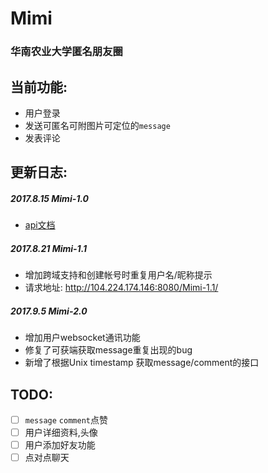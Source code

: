 # Mimi 
### 华南农业大学匿名朋友圈

## 当前功能:
- 用户登录
- 发送可匿名可附图片可定位的`message`
- 发表评论

## 更新日志:
##### 2017.8.15  Mimi-1.0 <br/>
 - [api文档](./doc/api-list.md)

##### 2017.8.21 Mimi-1.1 <br/> 
 - 增加跨域支持和创建帐号时重复用户名/昵称提示 <br/>
 - 请求地址: http://104.224.174.146:8080/Mimi-1.1/
 
##### 2017.9.5 Mimi-2.0 
 - 增加用户websocket通讯功能
 - 修复了可获端获取message重复出现的bug
 - 新增了根据Unix timestamp 获取message/comment的接口

## TODO:
- [ ] `message` `comment`点赞
- [ ] 用户详细资料,头像
- [ ] 用户添加好友功能
- [ ] 点对点聊天
